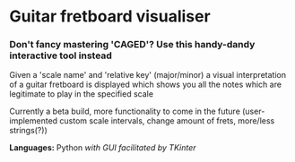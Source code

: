 # Guitar fretboard visualiser

### Don't fancy mastering 'CAGED'? Use this handy-dandy interactive tool instead

Given a 'scale name' and 'relative key' (major/minor) a visual interpretation of a guitar fretboard is displayed which shows you all the notes which are legitimate to play in the specified scale

Currently a beta build, more functionality to come in the future (user-implemented custom scale intervals, change amount of frets, more/less strings(?))

**Languages:** Python *with GUI facilitated by TKinter*
